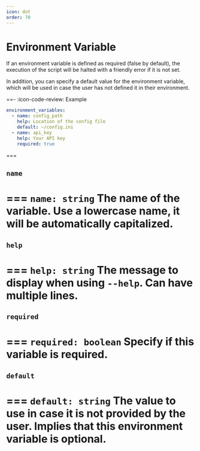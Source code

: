 ```yaml
---
icon: dot
order: 70
---
```


# Environment Variable

If an environment variable is defined as required (false by default), the execution of the script will be halted with a friendly error if it is not set.

In addition, you can specify a default value for the environment variable, which will be used in case the user has not defined it in their environment.

==- :icon-code-review: Example
```yaml bashly.yml
environment_variables:
  - name: config_path
    help: Location of the config file
    default: ~/config.ini
  - name: api_key
    help: Your API key
    required: true
```
===

## `name`

=== `name: string`
The name of the variable. Use a lowercase name, it will be automatically capitalized.
===

## `help`

=== `help: string`
The message to display when using `--help`. Can have multiple lines.
===

## `required`

=== `required: boolean`
Specify if this variable is required.
===

## `default`

=== `default: string`
The value to use in case it is not provided by the user. Implies that this environment variable is optional.
===

